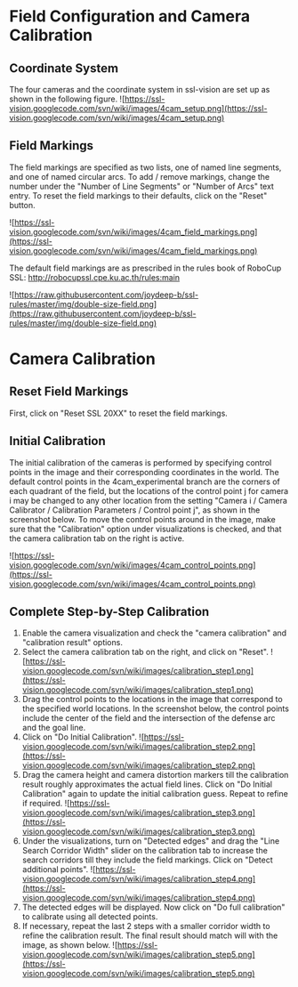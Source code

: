 # Field Configuration and Camera Calibration #

## Coordinate System ##

The four cameras and the coordinate system in ssl-vision are set up as shown in the following figure.
![https://ssl-vision.googlecode.com/svn/wiki/images/4cam_setup.png](https://ssl-vision.googlecode.com/svn/wiki/images/4cam_setup.png)

## Field Markings ##
The field markings are specified as two lists, one of named line segments, and one of named circular arcs. To add / remove markings, change the number under the "Number of Line Segments" or "Number of Arcs" text entry. To reset the field markings to their defaults, click on the "Reset" button.

![https://ssl-vision.googlecode.com/svn/wiki/images/4cam_field_markings.png](https://ssl-vision.googlecode.com/svn/wiki/images/4cam_field_markings.png)


The default field markings are as prescribed in the rules book of RoboCup SSL:
http://robocupssl.cpe.ku.ac.th/rules:main

![https://raw.githubusercontent.com/joydeep-b/ssl-rules/master/img/double-size-field.png](https://raw.githubusercontent.com/joydeep-b/ssl-rules/master/img/double-size-field.png)

# Camera Calibration #

## Reset Field Markings ##
First, click on "Reset SSL 20XX" to reset the field markings.

## Initial Calibration ##
The initial calibration of the cameras is performed by specifying control points in the image and their corresponding coordinates in the world. The default control points in the 4cam\_experimental branch are the corners of each quadrant of the field, but the locations of the control point j for camera i may be changed to any other location from the setting "Camera i / Camera Calibrator / Calibration Parameters / Control point j", as shown in the screenshot below. To move the control points around in the image, make sure that the "Calibration" option under visualizations is checked, and that the camera calibration tab on the right is active.

![https://ssl-vision.googlecode.com/svn/wiki/images/4cam_control_points.png](https://ssl-vision.googlecode.com/svn/wiki/images/4cam_control_points.png)

## Complete Step-by-Step Calibration ##
  1. Enable the camera visualization and check the "camera calibration" and "calibration result" options.
  1. Select the camera calibration tab on the right, and click on "Reset".
![https://ssl-vision.googlecode.com/svn/wiki/images/calibration_step1.png](https://ssl-vision.googlecode.com/svn/wiki/images/calibration_step1.png)
  1. Drag the control points to the locations in the image that correspond to the specified world locations. In the screenshot below, the control points include the center of the field and the intersection of the defense arc and the goal line.
  1. Click on "Do Initial Calibration".
![https://ssl-vision.googlecode.com/svn/wiki/images/calibration_step2.png](https://ssl-vision.googlecode.com/svn/wiki/images/calibration_step2.png)
  1. Drag the camera height and camera distortion markers till the calibration result roughly approximates the actual field lines. Click on "Do Initial Calibration" again to update the initial calibration guess. Repeat to refine if required.
![https://ssl-vision.googlecode.com/svn/wiki/images/calibration_step3.png](https://ssl-vision.googlecode.com/svn/wiki/images/calibration_step3.png)
  1. Under the visualizations, turn on "Detected edges" and drag the "Line Search Corridor Width" slider on the calibration tab to increase the search corridors till they include the field markings. Click on "Detect additional points".
![https://ssl-vision.googlecode.com/svn/wiki/images/calibration_step4.png](https://ssl-vision.googlecode.com/svn/wiki/images/calibration_step4.png)
  1. The detected edges will be displayed. Now click on "Do full calibration" to calibrate using all detected points.
  1. If necessary, repeat the last 2 steps with a smaller corridor width to refine the calibration result. The final result should match will with the image, as shown below.
![https://ssl-vision.googlecode.com/svn/wiki/images/calibration_step5.png](https://ssl-vision.googlecode.com/svn/wiki/images/calibration_step5.png)